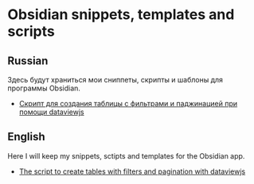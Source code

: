 # Obsidian snippets, templates and scripts

## Russian

Здесь будут храниться мои сниппеты, скрипты и шаблоны для программы Obsidian.

- [Скрипт для создания таблицы с фильтрами и паджинацией при помощи dataviewjs](https://github.com/anareaty/obsidian-snippets-templates-and-scripts/blob/main/docs/dvjstable-ru.md)

## English

Here I will keep my snippets, sctipts and templates for the Obsidian app.

- [The script to create tables with filters and pagination with dataviewjs](https://github.com/anareaty/obsidian-snippets-templates-and-scripts/blob/main/docs/dvjstable-en.md)
